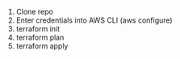 1. Clone repo
2. Enter credentials into AWS CLI (aws configure)
3. terraform init
4. terraform plan
5. terraform apply
